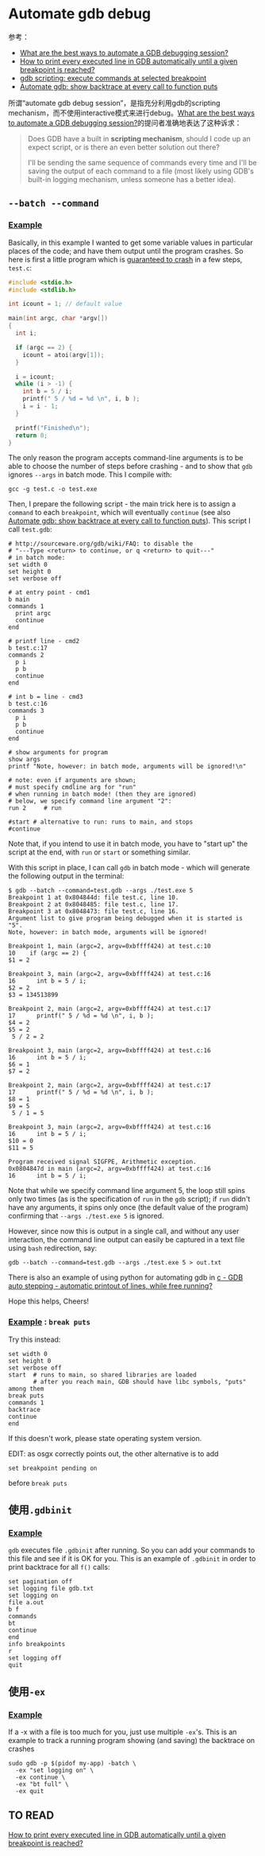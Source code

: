 # Automate gdb debug

参考：

- [What are the best ways to automate a GDB debugging session?](https://stackoverflow.com/questions/10748501/what-are-the-best-ways-to-automate-a-gdb-debugging-session)
- [How to print every executed line in GDB automatically until a given breakpoint is reached?](https://stackoverflow.com/questions/6947389/how-to-print-every-executed-line-in-gdb-automatically-until-a-given-breakpoint-i)
- [gdb scripting: execute commands at selected breakpoint](https://stackoverflow.com/questions/13935443/gdb-scripting-execute-commands-at-selected-breakpoint)
- [Automate gdb: show backtrace at every call to function puts](https://stackoverflow.com/questions/2388799/automate-gdb-show-backtrace-at-every-call-to-function-puts)



所谓“automate gdb debug session”，是指充分利用gdb的scripting mechanism，而不使用interactive模式来进行debug。[What are the best ways to automate a GDB debugging session?](https://stackoverflow.com/questions/10748501/what-are-the-best-ways-to-automate-a-gdb-debugging-session)的提问者准确地表达了这种诉求：

> Does GDB have a built in **scripting mechanism**, should I code up an expect script, or is there an even better solution out there?
>
> I'll be sending the same sequence of commands every time and I'll be saving the output of each command to a file (most likely using GDB's built-in logging mechanism, unless someone has a better idea).



## `--batch --command`

### [Example](https://stackoverflow.com/a/10775939) 

Basically, in this example I wanted to get some variable values in particular places of the code; and have them output until the program crashes. So here is first a little program which is [guaranteed to crash](https://stackoverflow.com/questions/5028781/c-how-to-write-a-sample-code-that-will-crash-and-produce-dump-file) in a few steps, `test.c`:

```c
#include <stdio.h>
#include <stdlib.h>

int icount = 1; // default value

main(int argc, char *argv[])
{
  int i;

  if (argc == 2) {
    icount = atoi(argv[1]);
  }

  i = icount;
  while (i > -1) {
    int b = 5 / i;
    printf(" 5 / %d = %d \n", i, b );
    i = i - 1;
  }

  printf("Finished\n");
  return 0;
}
```

The only reason the program accepts command-line arguments is to be able to choose the number of steps before crashing - and to show that `gdb` ignores `--args` in batch mode. This I compile with:

```
gcc -g test.c -o test.exe
```

Then, I prepare the following script - the main trick here is to assign a `command` to each `breakpoint`, which will eventually `continue` (see also [Automate gdb: show backtrace at every call to function puts](https://stackoverflow.com/questions/2388799/automate-gdb-show-backtrace-at-every-call-to-function-puts)). This script I call `test.gdb`:

```shell
# http://sourceware.org/gdb/wiki/FAQ: to disable the
# "---Type <return> to continue, or q <return> to quit---"
# in batch mode:
set width 0
set height 0
set verbose off

# at entry point - cmd1
b main
commands 1
  print argc
  continue
end

# printf line - cmd2
b test.c:17
commands 2
  p i
  p b
  continue
end

# int b = line - cmd3
b test.c:16
commands 3
  p i
  p b
  continue
end

# show arguments for program
show args
printf "Note, however: in batch mode, arguments will be ignored!\n"

# note: even if arguments are shown;
# must specify cmdline arg for "run"
# when running in batch mode! (then they are ignored)
# below, we specify command line argument "2":
run 2     # run

#start # alternative to run: runs to main, and stops
#continue
```

Note that, if you intend to use it in batch mode, you have to "start up" the script at the end, with `run` or `start` or something similar.

With this script in place, I can call `gdb` in batch mode - which will generate the following output in the terminal:

```shell
$ gdb --batch --command=test.gdb --args ./test.exe 5
Breakpoint 1 at 0x804844d: file test.c, line 10.
Breakpoint 2 at 0x8048485: file test.c, line 17.
Breakpoint 3 at 0x8048473: file test.c, line 16.
Argument list to give program being debugged when it is started is "5".
Note, however: in batch mode, arguments will be ignored!

Breakpoint 1, main (argc=2, argv=0xbffff424) at test.c:10
10    if (argc == 2) {
$1 = 2

Breakpoint 3, main (argc=2, argv=0xbffff424) at test.c:16
16      int b = 5 / i;
$2 = 2
$3 = 134513899

Breakpoint 2, main (argc=2, argv=0xbffff424) at test.c:17
17      printf(" 5 / %d = %d \n", i, b );
$4 = 2
$5 = 2
 5 / 2 = 2 

Breakpoint 3, main (argc=2, argv=0xbffff424) at test.c:16
16      int b = 5 / i;
$6 = 1
$7 = 2

Breakpoint 2, main (argc=2, argv=0xbffff424) at test.c:17
17      printf(" 5 / %d = %d \n", i, b );
$8 = 1
$9 = 5
 5 / 1 = 5 

Breakpoint 3, main (argc=2, argv=0xbffff424) at test.c:16
16      int b = 5 / i;
$10 = 0
$11 = 5

Program received signal SIGFPE, Arithmetic exception.
0x0804847d in main (argc=2, argv=0xbffff424) at test.c:16
16      int b = 5 / i;
```

Note that while we specify command line argument 5, the loop still spins only two times (as is the specification of `run` in the `gdb` script); if `run` didn't have any arguments, it spins only once (the default value of the program) confirming that `--args ./test.exe 5` is ignored.

However, since now this is output in a single call, and without any user interaction, the command line output can easily be captured in a text file using `bash` redirection, say:

```
gdb --batch --command=test.gdb --args ./test.exe 5 > out.txt
```

There is also an example of using python for automating gdb in [c - GDB auto stepping - automatic printout of lines, while free running?](https://stackoverflow.com/a/6964213/277826)

Hope this helps,
Cheers!

### [Example](https://stackoverflow.com/a/2410442) : `break puts`

Try this instead:

```
set width 0
set height 0
set verbose off
start  # runs to main, so shared libraries are loaded
       # after you reach main, GDB should have libc symbols, "puts" among them
break puts
commands 1
backtrace
continue
end
```

If this doesn't work, please state operating system version.

EDIT: as osgx correctly points out, the other alternative is to add

```
set breakpoint pending on
```

before `break puts`

## 使用`.gdbinit`

### [Example](https://stackoverflow.com/a/10748611) 

`gdb` executes file `.gdbinit` after running. So you can add your commands to this file and see if it is OK for you. This is an example of `.gdbinit` in order to print backtrace for all `f()` calls:

```shell
set pagination off
set logging file gdb.txt
set logging on
file a.out
b f
commands
bt
continue
end
info breakpoints
r
set logging off
quit
```



## 使用`-ex`

### [Example](https://stackoverflow.com/a/46867839) 

If a -x with a file is too much for you, just use multiple `-ex`'s. This is an example to track a running program showing (and saving) the backtrace on crashes

```shell
sudo gdb -p $(pidof my-app) -batch \
  -ex "set logging on" \
  -ex continue \
  -ex "bt full" \
  -ex quit
```





## TO READ

[How to print every executed line in GDB automatically until a given breakpoint is reached?](https://stackoverflow.com/questions/6947389/how-to-print-every-executed-line-in-gdb-automatically-until-a-given-breakpoint-i)